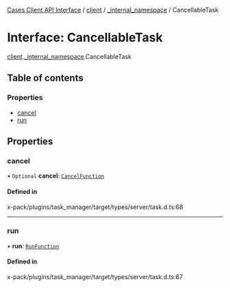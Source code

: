 [Cases Client API Interface](../README.md) / [client](../modules/client.md) / [\_internal\_namespace](../modules/client._internal_namespace.md) / CancellableTask

# Interface: CancellableTask

[client](../modules/client.md).[_internal_namespace](../modules/client._internal_namespace.md).CancellableTask

## Table of contents

### Properties

- [cancel](client._internal_namespace.CancellableTask.md#cancel)
- [run](client._internal_namespace.CancellableTask.md#run)

## Properties

### cancel

• `Optional` **cancel**: [`CancelFunction`](../modules/client._internal_namespace.md#cancelfunction)

#### Defined in

x-pack/plugins/task_manager/target/types/server/task.d.ts:68

___

### run

• **run**: [`RunFunction`](../modules/client._internal_namespace.md#runfunction)

#### Defined in

x-pack/plugins/task_manager/target/types/server/task.d.ts:67

